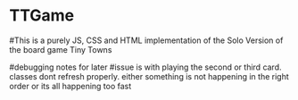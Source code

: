 # TTGame
#This is a purely JS, CSS and HTML implementation of the Solo Version of the board game Tiny Towns


#debugging notes for later
#issue is with playing the second or third card. classes dont refresh properly. either something is not happening in the right order or its all happening too fast